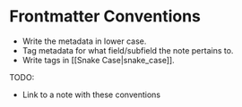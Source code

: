 # Frontmatter Conventions

- Write the metadata in lower case.
- Tag metadata for what field/subfield the note pertains to.
- Write tags in [[Snake Case|snake_case]].

TODO:
- Link to a note with these conventions